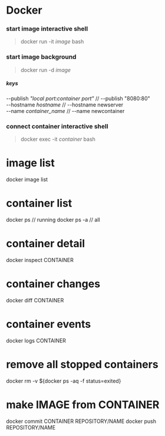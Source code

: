 # Docker

### start image interactive shell
> docker run -it *image* bash

### start image background
> docker run -d *image*

##### keys
--publish *"local port:container port"* // --publish "8080:80"  
--hostname *hostname* // --hostname newserver  
--name *container_name* // --name newcontainer  

### connect container interactive shell
> docker exec -it *container* bash

# image list
docker image list

# container list
docker ps // running
docker ps -a // all

# container detail
docker inspect CONTAINER

# container changes
docker diff CONTAINER

# container events
docker logs CONTAINER

# remove all stopped containers
docker rm -v ${docker ps -aq -f status=exited}

# make IMAGE from CONTAINER
docker commit CONTAINER REPOSITORY/NAME
docker push REPOSITORY/NAME
